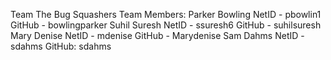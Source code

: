 Team The Bug Squashers
Team Members:
  Parker Bowling 
    NetID  - pbowlin1
    GitHub - bowlingparker
  Suhil Suresh
    NetID  - ssuresh6
    GitHub - suhilsuresh
  Mary Denise 
    NetID  - mdenise
    GitHub - Marydenise
  Sam Dahms 
    NetID - sdahms
    GitHub: sdahms

